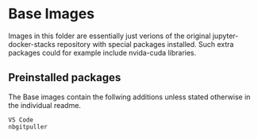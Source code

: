 # Base Images
Images in this folder are essentially just verions of the original jupyter-docker-stacks repository with special packages installed.
Such extra packages could for example include nvida-cuda libraries.
## Preinstalled packages
The Base images contain the follwing additions unless stated otherwise in the individual readme.
```
VS Code
nbgitpuller
```